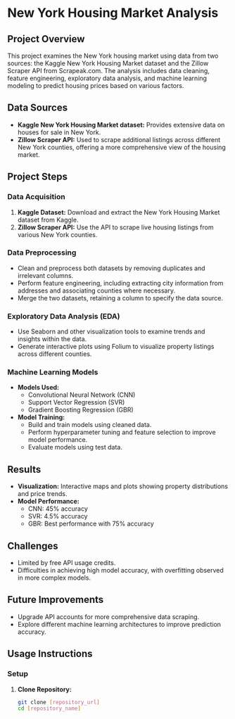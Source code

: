 # New York Housing Market Analysis

## Project Overview
This project examines the New York housing market using data from two sources: the Kaggle New York Housing Market dataset and the Zillow Scraper API from Scrapeak.com. The analysis includes data cleaning, feature engineering, exploratory data analysis, and machine learning modeling to predict housing prices based on various factors.

## Data Sources
- **Kaggle New York Housing Market dataset:** Provides extensive data on houses for sale in New York.
- **Zillow Scraper API:** Used to scrape additional listings across different New York counties, offering a more comprehensive view of the housing market.

## Project Steps

### Data Acquisition
1. **Kaggle Dataset:** Download and extract the New York Housing Market dataset from Kaggle.
2. **Zillow Scraper API:** Use the API to scrape live housing listings from various New York counties.

### Data Preprocessing
- Clean and preprocess both datasets by removing duplicates and irrelevant columns.
- Perform feature engineering, including extracting city information from addresses and associating counties where necessary.
- Merge the two datasets, retaining a column to specify the data source.

### Exploratory Data Analysis (EDA)
- Use Seaborn and other visualization tools to examine trends and insights within the data.
- Generate interactive plots using Folium to visualize property listings across different counties.

### Machine Learning Models
- **Models Used:**
  - Convolutional Neural Network (CNN)
  - Support Vector Regression (SVR)
  - Gradient Boosting Regression (GBR)
- **Model Training:**
  - Build and train models using cleaned data.
  - Perform hyperparameter tuning and feature selection to improve model performance.
  - Evaluate models using test data.

## Results
- **Visualization:** Interactive maps and plots showing property distributions and price trends.
- **Model Performance:**
  - CNN: 45% accuracy
  - SVR: 4.5% accuracy
  - GBR: Best performance with 75% accuracy

## Challenges
- Limited by free API usage credits.
- Difficulties in achieving high model accuracy, with overfitting observed in more complex models.

## Future Improvements
- Upgrade API accounts for more comprehensive data scraping.
- Explore different machine learning architectures to improve prediction accuracy.

## Usage Instructions

### Setup
1. **Clone Repository:**
   ```sh
   git clone [repository_url]
   cd [repository_name]
